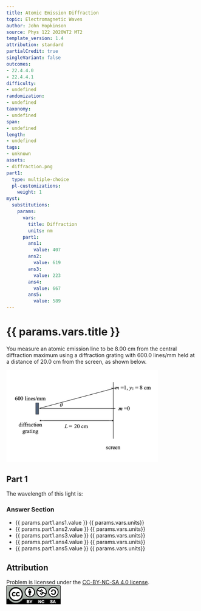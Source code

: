 ```yaml
---
title: Atomic Emission Diffraction
topic: Electromagnetic Waves
author: John Hopkinson
source: Phys 122 2020WT2 MT2
template_version: 1.4
attribution: standard
partialCredit: true
singleVariant: false
outcomes:
- 22.4.4.0
- 22.4.4.1
difficulty:
- undefined
randomization:
- undefined
taxonomy:
- undefined
span:
- undefined
length:
- undefined
tags:
- unknown
assets:
- diffraction.png
part1:
  type: multiple-choice
  pl-customizations:
    weight: 1
myst:
  substitutions:
    params:
      vars:
        title: Diffraction
        units: nm
      part1:
        ans1:
          value: 407
        ans2:
          value: 619
        ans3:
          value: 223
        ans4:
          value: 667
        ans5:
          value: 589
---
```

# {{ params.vars.title }}
You measure an atomic emission line to be 8.00 cm from the central diffraction maximum using a diffraction grating with 600.0 lines/mm held at a distance of 20.0 cm from the screen, as shown below.

<img src="fig1.png" width=400 alt="">

## Part 1

The wavelength of this light is:

### Answer Section

- {{ params.part1.ans1.value }} {{ params.vars.units}}
- {{ params.part1.ans2.value }} {{ params.vars.units}}
- {{ params.part1.ans3.value }} {{ params.vars.units}}
- {{ params.part1.ans4.value }} {{ params.vars.units}}
- {{ params.part1.ans5.value }} {{ params.vars.units}}

## Attribution

Problem is licensed under the [CC-BY-NC-SA 4.0 license](https://creativecommons.org/licenses/by-nc-sa/4.0/).<br> ![The Creative Commons 4.0 license requiring attribution-BY, non-commercial-NC, and share-alike-SA license.](https://raw.githubusercontent.com/firasm/bits/master/by-nc-sa.png)